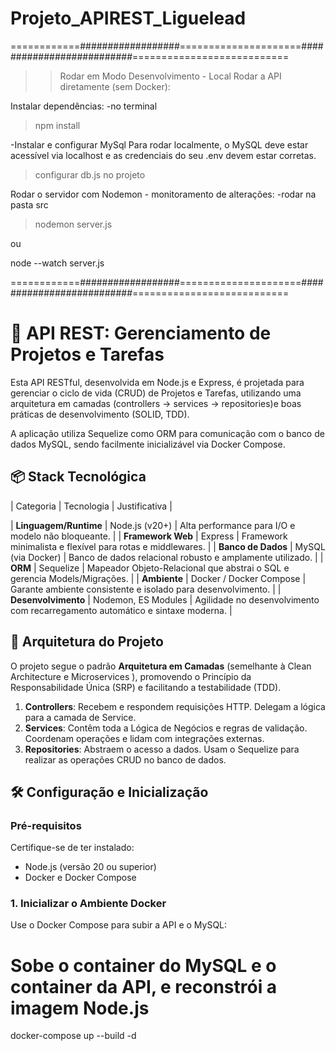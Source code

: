 # Projeto_APIREST_Liguelead


============##################=====================##########################===========================

>> Rodar em Modo Desenvolvimento - Local
Rodar a API diretamente (sem Docker):

Instalar dependências:
-no terminal
>npm install

-Instalar e configurar MySql
Para rodar localmente, o MySQL deve estar acessível via localhost e as credenciais do seu .env devem estar corretas.
>configurar db.js no projeto

Rodar o servidor com Nodemon - monitoramento de alterações:
-rodar na pasta src
>nodemon server.js

ou

node --watch server.js


============##################=====================##########################===========================


# 🚀 API REST: Gerenciamento de Projetos e Tarefas

Esta API RESTful, desenvolvida em Node.js e Express, é projetada para gerenciar o ciclo de vida (CRUD) de Projetos e Tarefas, utilizando uma arquitetura em camadas (controllers → services → repositories)e boas práticas de desenvolvimento (SOLID, TDD).

A aplicação utiliza Sequelize como ORM para comunicação com o banco de dados MySQL, sendo facilmente inicializável via Docker Compose.

## 📦 Stack Tecnológica

| Categoria | Tecnologia | Justificativa |

| **Linguagem/Runtime** | Node.js (v20+) | Alta performance para I/O e modelo não bloqueante. |
| **Framework Web** | Express | Framework minimalista e flexível para rotas e middlewares. |
| **Banco de Dados** | MySQL (via Docker) | Banco de dados relacional robusto e amplamente utilizado. |
| **ORM** | Sequelize | Mapeador Objeto-Relacional que abstrai o SQL e gerencia Models/Migrações. |
| **Ambiente** | Docker / Docker Compose | Garante ambiente consistente e isolado para desenvolvimento. |
| **Desenvolvimento** | Nodemon, ES Modules | Agilidade no desenvolvimento com recarregamento automático e sintaxe moderna. |

## 📐 Arquitetura do Projeto

O projeto segue o padrão **Arquitetura em Camadas** (semelhante à Clean Architecture e Microservices ), promovendo o Princípio da Responsabilidade Única (SRP) e facilitando a testabilidade (TDD).

1.  **Controllers**: Recebem e respondem requisições HTTP. Delegam a lógica para a camada de Service.
2.  **Services**: Contêm toda a Lógica de Negócios e regras de validação. Coordenam operações e lidam com integrações externas.
3.  **Repositories**: Abstraem o acesso a dados. Usam o Sequelize para realizar as operações CRUD no banco de dados.

## 🛠️ Configuração e Inicialização

### Pré-requisitos

Certifique-se de ter instalado:
* Node.js (versão 20 ou superior)
* Docker e Docker Compose

### 1. Inicializar o Ambiente Docker

Use o Docker Compose para subir a API e o MySQL:

# Sobe o container do MySQL e o container da API, e reconstrói a imagem Node.js
docker-compose up --build -d





